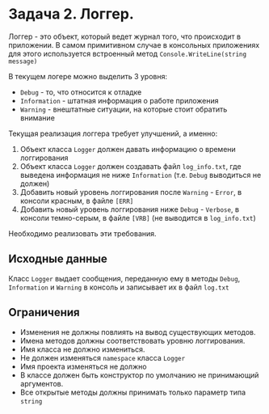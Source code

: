 # Задача 2. Логгер.

Логгер - это объект, который ведет журнал того, что происходит в приложении. 
В самом примитивном случае в консольных приложениях для этого используется
встроенный метод `Console.WriteLine(string message)`

В текущем логере можно выделить 3 уровня:

- `Debug` - то, что относится к отладке
- `Information` - штатная информация о работе приложения
- `Warning` - внештатные ситуации, на которые стоит обратить внимание

Текущая реализация логгера требует улучшений, а именно:

1. Объект класса `Logger` должен давать информацию о времени логгирования
2. Объект класса `Logger` должен создавать файл `log_info.txt`, 
   где выведена информация не ниже `Information` (т.е. `Debug` выводиться не должен)
3. Добавить новый уровень логгирования после `Warning` - `Error`, в консоли красным, в файле `[ERR]`
4. Добавить новый уровень логгирования ниже `Debug` - `Verbose`, в консоли темно-серым, в файле `[VRB]` (не выводится в `log_info.txt`)

Необходимо реализовать эти требования.


## Исходные данные

Класс `Logger` выдает сообщения, переданную ему в методы `Debug`, `Information` и `Warning`
в консоль и записывает их в файл `log.txt`


## Ограничения

- Изменения не должны повлиять на вывод существующих методов.
- Имена методов должны соответствовать уровню логгирования.
- Имя класса не должно измениться.
- Не должен изменяться `namespace` класса `Logger`
- Имя проекта изменяться не должно
- В классе должен быть конструктор по умолчанию не принимающий аргументов.
- Все открытые методы должны принимать только параметр типа `string`
